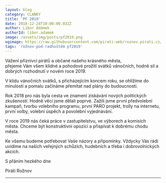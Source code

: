 ```yaml
---
layout: blog
category: CLANKY
title: 'PF 2019'
date: 2018-12-24T10:00:00.032Z
author: Libor Adámek
authorId: libor.adamek
image: /assets/img/posts/pf2019.png
ogimage: https://raw.githubusercontent.com/pirati-web/roznov.pirati.cz/master/assets/img/posts/pf2019.png
tags: 'rožnov-pod-radhoštěm pf2019'
---
```

Vážení příznivci pirátů a občané našeho krásného města,<br>
přejeme Vám všem klidné a pohodové prožití svátků vánočních,
hodně sil a dobrých rozhodnutí v novém roce 2019.

V klidu vánočních svátků, s přicházejícím koncem roku, se ohlížíme do minulosti a pomalu začínáme přemítat nad plány do budoucnosti.

Rok 2018 pro nás byla cesta ve znamení získávání nových politických zkušeností. Hodně věcí jsme dělali poprvé. Zažili jsme první předvolební kampaň, tvorbu volebního programu, první PARO projekt, trolly na internetu, první volby, volební úspěch a povolební vyjednávání.

V roce 2019 nás čeká práce v zastupitelstvu, ve výborech a komisích města. Chceme být konstruktivní opozicí a přispívat k dobrému chodu města.

Ke všemu budeme potřebovat Vaše názory a připomínky. Vždycky Vás rádi uvidíme na našich veřejných schůzích, hudebních a třeba i dobrovolnických akcích.

S přáním hezkého dne

Piráti Rožnov
- - -
